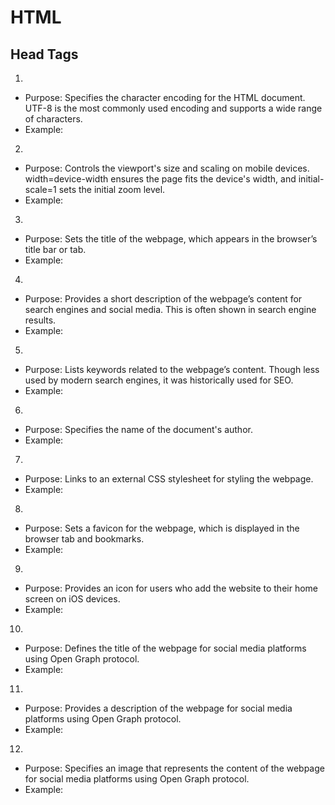 # HTML

## Head Tags
1. <meta charset="UTF-8" />
* Purpose: Specifies the character encoding for the HTML document. UTF-8 is the most commonly used encoding and supports a wide range of characters.
* Example: <meta charset="UTF-8" />

2. <meta name="viewport" content="width=device-width, initial-scale=1">
* Purpose: Controls the viewport's size and scaling on mobile devices. width=device-width ensures the page fits the device's width, and initial-scale=1 sets the initial zoom level.
* Example: <meta name="viewport" content="width=device-width, initial-scale=1">

3. <title>Page Title</title>
* Purpose: Sets the title of the webpage, which appears in the browser’s title bar or tab.
* Example: <title>My Website</title>

4. <meta name="description" content="A brief description of the page content.">
* Purpose: Provides a short description of the webpage’s content for search engines and social media. This is often shown in search engine results.
* Example: <meta name="description" content="Welcome to my personal website, where I share my projects and blog posts.">

5. <meta name="keywords" content="keyword1, keyword2, keyword3">
* Purpose: Lists keywords related to the webpage’s content. Though less used by modern search engines, it was historically used for SEO.
* Example: <meta name="keywords" content="web development, HTML, CSS, JavaScript">

6. <meta name="author" content="Author Name">
* Purpose: Specifies the name of the document's author.
* Example: <meta name="author" content="John Doe">

7. <link rel="stylesheet" type="text/css" href="styles.css" />
* Purpose: Links to an external CSS stylesheet for styling the webpage.
* Example: <link rel="stylesheet" type="text/css" href="styles.css" />

8. <link rel="icon" href="favicon.ico" type="image/x-icon" />
* Purpose: Sets a favicon for the webpage, which is displayed in the browser tab and bookmarks.
* Example: <link rel="icon" href="favicon.ico" type="image/x-icon" />

9. <link rel="apple-touch-icon" sizes="180x180" href="apple-touch-icon.png" />
* Purpose: Provides an icon for users who add the website to their home screen on iOS devices.
* Example: <link rel="apple-touch-icon" sizes="180x180" href="apple-touch-icon.png" />

10. <meta property="og:title" content="Open Graph Title" />
* Purpose: Defines the title of the webpage for social media platforms using Open Graph protocol.
* Example: <meta property="og:title" content="My Website Title" />

11. <meta property="og:description" content="Open Graph Description" />
* Purpose: Provides a description of the webpage for social media platforms using Open Graph protocol.
* Example: <meta property="og:description" content="A brief description of the content on my website." />

12. <meta property="og:image" content="image.jpg" />
* Purpose: Specifies an image that represents the content of the webpage for social media platforms using Open Graph protocol.
* Example: <meta property="og:image" content="image.jpg" />

